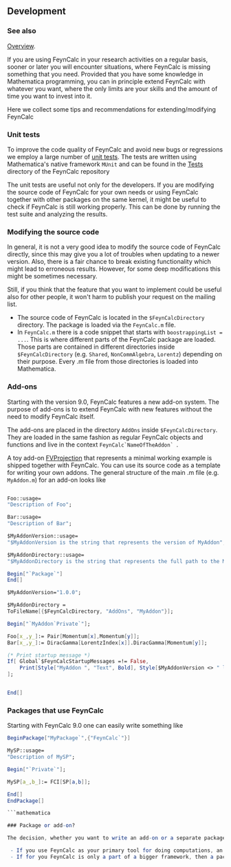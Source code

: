 ## Development

### See also

[Overview](FeynCalc.md).

If you are using FeynCalc in your research activities on a regular basis, sooner or later you will encounter situations, where FeynCalc is missing something that you need. Provided that you have some knowledge in Mathematica programming, you can in principle extend FeynCalc with whatever you want, where the only limits are your skills and the amount of time you want to invest into it.

Here we collect some tips and recommendations for extending/modifying FeynCalc

### Unit tests

To improve the code quality of FeynCalc and avoid new bugs or regressions we employ a large number of [unit tests](https://en.wikipedia.org/wiki/Unit_testing). The tests are written using Mathematica's native framework `MUnit` and can be found in the [Tests](https://github.com/FeynCalc/feyncalc/tree/master/Tests) directory of the FeynCalc repository

The unit tests are useful not only for the developers. If you are modifying the source code of FeynCalc for your own needs or using FeynCalc together with other packages on the same kernel, it might be useful to check if FeynCalc is still working properly. This can be done by running the test suite and analyzing the results.

### Modifying the source code

In general, it is not a very good idea to modify the source code of FeynCalc directly, since this may give you a lot of troubles when updating to a newer version. Also, there is a fair chance to break existing functionality which might lead to erroneous results. However, for some deep modifications this might be sometimes necessary.

Still, if you think that the feature that you want to implement could be useful also for other people, it won't harm to publish your request on the mailing list.


* The source code of FeynCalc is located in the `$FeynCalcDirectory` directory. The package is loaded via the `FeynCalc.m` file.
* In `FeynCalc.m` there is a code snippet that starts with `boostrappingList = ...`. This is where different parts of the FeynCalc package are loaded. Those parts are contained in different directories inside `$FeynCalcDirectory` (e.g. `Shared`, `NonCommAlgebra`, `Lorentz`) depending on their purpose. Every .m file from those directories is loaded into Mathematica.

### Add-ons

Starting with the version 9.0, FeynCalc features a new add-on system. The purpose of add-ons is to extend FeynCalc with new features without the need to modify FeynCalc itself.

The add-ons are placed in the directory `AddOns` inside `$FeynCalcDirectory`. They are loaded in the same fashion as regular FeynCalc objects and functions and live in the context ``FeynCalc`NameOfTheAddon` ``.

A toy add-on [FVProjection](https://github.com/FeynCalc/feyncalc/tree/master/FeynCalc/AddOns/FVProjection) that represents a minimal working example is shipped together with FeynCalc. You can use its source code as a template for writing your own addons. The general structure of the main .m file (e.g. `MyAddon.m`) for an add-on looks like

```mathematica

Foo::usage=
"Description of Foo";

Bar::usage=
"Description of Bar";

$MyAddonVersion::usage=
"$MyAddonVersion is the string that represents the version of MyAddon";

$MyAddonDirectory::usage=
"$MyAddonDirectory is the string that represents the full path to the MyAddon directory";

Begin["`Package`"]
End[]

$MyAddonVersion="1.0.0";

$MyAddonDirectory =
ToFileName[{$FeynCalcDirectory, "AddOns", "MyAddon"}];

Begin["`MyAddon`Private`"];

Foo[x_,y_]:= Pair[Momentum[x],Momentum[y]];
Bar[x_,y_]:= DiracGamma[LorentzIndex[x]].DiracGamma[Momentum[y]];

(* Print startup message *)
If[ Global`$FeynCalcStartupMessages =!= False,
	Print[Style["MyAddon ", "Text", Bold], Style[$MyAddonVersion <> " loaded.", "Text"]]
];


End[]
```

### Packages that use FeynCalc

Starting with FeynCalc 9.0 one can easily write something like

```mathematica
BeginPackage["MyPackage`",{"FeynCalc`"}]

MySP::usage=
"Description of MySP";

Begin["`Private`"];

MySP[a_,b_]:= FCI[SP[a,b]];

End[]
EndPackage[]

```mathematica

### Package or add-on?

The decision, whether you want to write an add-on or a separate package that requires FeynCalc should be made depending on your working style.

 - If you use FeynCalc as your primary tool for doing computations, an add-on would be the best way to add things that you're missing. 
 - If for you FeynCalc is only a part of a bigger framework, then a package that combines different tools (including FeynCalc) would probably be a better idea. 









